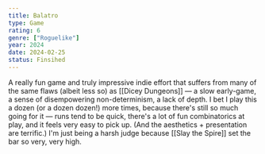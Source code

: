 ```yaml
---
title: Balatro
type: Game
rating: 6
genre: ["Roguelike"]
year: 2024
date: 2024-02-25
status: Finsihed
---
```


A really fun game and truly impressive indie effort that suffers from many of the same flaws (albeit less so) as
[[Dicey Dungeons]] — a slow early-game, a sense of disempowering non-determinism, a lack of depth. I bet I play this
a dozen (or a dozen dozen!) more times, because there's still so much going for it — runs tend to be quick, there's a lot of fun combinatorics at play, and it feels very easy to pick up. (And the aesthetics + presentation are terrific.) I'm just being a harsh judge because [[Slay the Spire]] set the bar so very, very high.
